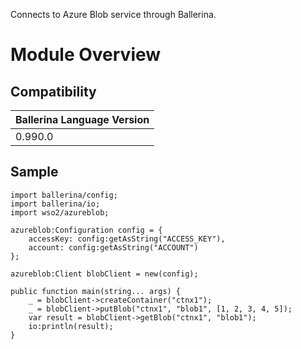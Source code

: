Connects to Azure Blob service through Ballerina.

# Module Overview

## Compatibility
| Ballerina Language Version 
| -------------------------- 
| 0.990.0                    

## Sample

```ballerina
import ballerina/config;
import ballerina/io;
import wso2/azureblob;

azureblob:Configuration config = {
    accessKey: config:getAsString("ACCESS_KEY"),
    account: config:getAsString("ACCOUNT")
};

azureblob:Client blobClient = new(config);

public function main(string... args) {
    _ = blobClient->createContainer("ctnx1");
    _ = blobClient->putBlob("ctnx1", "blob1", [1, 2, 3, 4, 5]);
    var result = blobClient->getBlob("ctnx1", "blob1");
    io:println(result);
}
```
